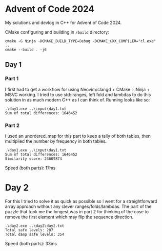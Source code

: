 # Advent of Code 2024
My solutions and devlog in C++ for Advent of Code 2024.

CMake configuring and building in `/build` directory:
```
cmake -G Ninja -DCMAKE_BUILD_TYPE=Debug -DCMAKE_CXX_COMPILER="cl.exe" ..
cmake --build . -j6
```

## Day 1
### Part 1
I first had to get a workflow for using Neovim/clangd + CMake + Ninja + MSVC working.
I tried to use std::ranges, left fold and lambdas to do this solution in as much modern C++ as I can think of.
Running looks like so:
```
.\day1.exe ..\input\day1.txt
Sum of total differences: 1646452
```
### Part 2
I used an unordered_map for this part to keep a tally of both tables, then multiplied the number by frequency in both tables.
```
.\day1.exe ..\input\day1.txt
Sum of total differences: 1646452
Similarity score: 23609874
```
Speed (both parts): 17ms

# Day 2
For this I tried to solve it as quick as possible so I went for a straightforward array approach without any clever ranges/folds/lambdas. The part of the puzzle that took me the longest was in part 2 for thinking of the case to remove the first element which may flip the sequence direction.
```
.\day2.exe ..\day2\day2.txt
Total safe levels: 287
Total damp safe levels: 354
```
Speed (both parts): 33ms
